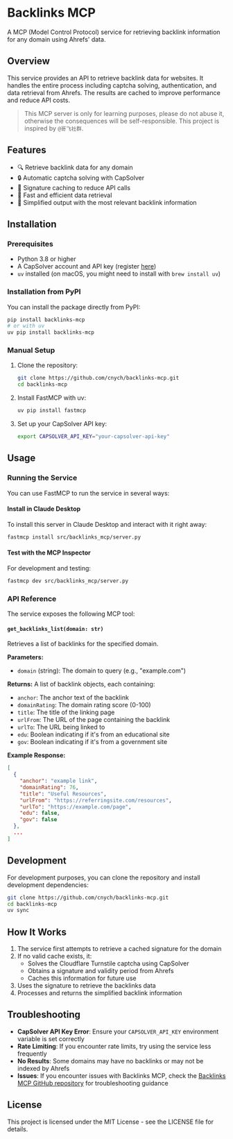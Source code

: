 # Backlinks MCP

A MCP (Model Control Protocol) service for retrieving backlink information for any domain using Ahrefs' data.

## Overview

This service provides an API to retrieve backlink data for websites. It handles the entire process including captcha solving, authentication, and data retrieval from Ahrefs. The results are cached to improve performance and reduce API costs.

> This MCP server is only for learning purposes, please do not abuse it, otherwise the consequences will be self-responsible. This project is inspired by `@哥飞社群`.

## Features

- 🔍 Retrieve backlink data for any domain
- 🔒 Automatic captcha solving with CapSolver
- 💾 Signature caching to reduce API calls
- 🚀 Fast and efficient data retrieval
- 🧹 Simplified output with the most relevant backlink information

## Installation

### Prerequisites

- Python 3.8 or higher
- A CapSolver account and API key (register [here](https://dashboard.capsolver.com/passport/register?inviteCode=1dTH7WQSfHD0))
- `uv` installed (on macOS, you might need to install with `brew install uv`)

### Installation from PyPI

You can install the package directly from PyPI:

```bash
pip install backlinks-mcp
# or with uv
uv pip install backlinks-mcp
```

### Manual Setup

1. Clone the repository:

   ```bash
   git clone https://github.com/cnych/backlinks-mcp.git
   cd backlinks-mcp
   ```

2. Install FastMCP with uv:

   ```bash
   uv pip install fastmcp
   ```

3. Set up your CapSolver API key:
   ```bash
   export CAPSOLVER_API_KEY="your-capsolver-api-key"
   ```

## Usage

### Running the Service

You can use FastMCP to run the service in several ways:

#### Install in Claude Desktop

To install this server in Claude Desktop and interact with it right away:

```bash
fastmcp install src/backlinks_mcp/server.py
```

#### Test with the MCP Inspector

For development and testing:

```bash
fastmcp dev src/backlinks_mcp/server.py
```

### API Reference

The service exposes the following MCP tool:

#### `get_backlinks_list(domain: str)`

Retrieves a list of backlinks for the specified domain.

**Parameters:**

- `domain` (string): The domain to query (e.g., "example.com")

**Returns:**
A list of backlink objects, each containing:

- `anchor`: The anchor text of the backlink
- `domainRating`: The domain rating score (0-100)
- `title`: The title of the linking page
- `urlFrom`: The URL of the page containing the backlink
- `urlTo`: The URL being linked to
- `edu`: Boolean indicating if it's from an educational site
- `gov`: Boolean indicating if it's from a government site

**Example Response:**

```json
[
  {
    "anchor": "example link",
    "domainRating": 76,
    "title": "Useful Resources",
    "urlFrom": "https://referringsite.com/resources",
    "urlTo": "https://example.com/page",
    "edu": false,
    "gov": false
  },
  ...
]
```

## Development

For development purposes, you can clone the repository and install development dependencies:

```bash
git clone https://github.com/cnych/backlinks-mcp.git
cd backlinks-mcp
uv sync
```

## How It Works

1. The service first attempts to retrieve a cached signature for the domain
2. If no valid cache exists, it:
   - Solves the Cloudflare Turnstile captcha using CapSolver
   - Obtains a signature and validity period from Ahrefs
   - Caches this information for future use
3. Uses the signature to retrieve the backlinks data
4. Processes and returns the simplified backlink information

## Troubleshooting

- **CapSolver API Key Error**: Ensure your `CAPSOLVER_API_KEY` environment variable is set correctly
- **Rate Limiting**: If you encounter rate limits, try using the service less frequently
- **No Results**: Some domains may have no backlinks or may not be indexed by Ahrefs
- **Issues**: If you encounter issues with Backlinks MCP, check the [Backlinks MCP GitHub repository](https://github.com/cnych/backlinks-mcp) for troubleshooting guidance

## License

This project is licensed under the MIT License - see the LICENSE file for details.
